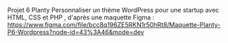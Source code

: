 Projet 6 Planty Personnaliser un thème WordPress pour une startup avec HTML, CSS et PHP , d'après une maquette Figma : https://www.figma.com/file/bcc8q196ZE5RKN1r50hRt8/Maquette-Planty-P6-Wordpress?node-id=43%3A46&mode=dev